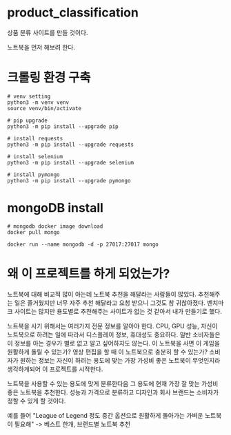 # product_classification

상품 분류 사이트를 만들 것이다.

노트북을 먼저 해보려 한다.

# 크롤링 환경 구축
```
# venv setting
python3 -m venv venv
source venv/bin/activate

# pip upgrade
python3 -m pip install --upgrade pip

# install requests
python3 -m pip install --upgrade requests

# install selenium
python3 -m pip install --upgrade selenium

# install pymongo
python3 -m pip install --upgrade pymongo
```
# mongoDB install
```
# mongodb docker image download
docker pull mongo

docker run --name mongodb -d -p 27017:27017 mongo
```

# 왜 이 프로젝트를 하게 되었는가?

노트북에 대해 비교적 많이 아는데 노트북 추천을 해달라는 사람들이 많았다. 추천해주는 일은 즐거웠지만 너무 자주 추천 해달라고 요청 받으니 그것도 참 귀찮아졌다. 벤치마크 사이트는 많지만 용도별로 추천해주는 사이트가 없는 것 같아서 내가 만들기로 했다.

노트북을 사기 위해서는 여러가지 전문 정보를 알아야 한다. CPU, GPU 성능, 자신이 노트북으로 하려는 일에 따라서
디스플레이 정보, 휴대성도 중요하다. 일반 소비자들은 이 정보를 아는 경우가 별로 없고 알고 싶어하지도 않는다.
이 노트북을 사면 이 게임을 원활하게 돌릴 수 있는가? 영상 편집을 할 때 이 노트북으로 충분히 할 수 있는가?
소비자가 원하는 정보는 자신이 하려는 용도에 맞는 가장 가성비 좋은 노트북이 무엇인지라 생각하게되어 이 프로젝트를 시작한다.

노트북을 사용할 수 있는 용도에 맞게 분류한다음 그 용도에 현재 가장 잘 맞는 가성비 좋은 노트북을 추천한다.
성능과 가격으로 분류하고 디자인과 회사 브랜드는 소비자가 정할 수 있게 할 것이다.

예를 들어 "League of Legend 정도 중간 옵션으로 원활하게 돌아가는 가벼운 노트북이 필요해" -> 베스트 한개, 브랜드별 노트북 추천